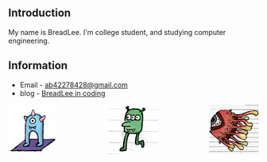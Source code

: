 ## Introduction
 My name is BreadLee. I'm college student, and studying computer engineering.

## Information
- Email - ab42278428@gmail.com
- blog - [BreadLee in coding](https://breadlee.tistory.com/)

<img align="left" src="https://github.com/BreadLeee/BreadLeee/blob/main/Blue%233.png" height="100x">
<img align="right" src="https://github.com/BreadLeee/BreadLeee/blob/main/Red%233.jpeg" height="100x">
<p align="center">
 <img src="https://github.com/BreadLeee/BreadLeee/blob/main/Green%232.png" height="100x">
</p>


<!--
**Coryeo/Coryeo** is a ✨ _special_ ✨ repository because its `README.md` (this file) appears on your GitHub profile.

Here are some ideas to get you started:

- 🔭 I’m currently working on ...
- 🌱 I’m currently learning ...
- 👯 I’m looking to collaborate on ...
- 🤔 I’m looking for help with ...
- 💬 Ask me about ...
- 📫 How to reach me: ...
- 😄 Pronouns: ...
- ⚡ Fun fact: ...
-->

